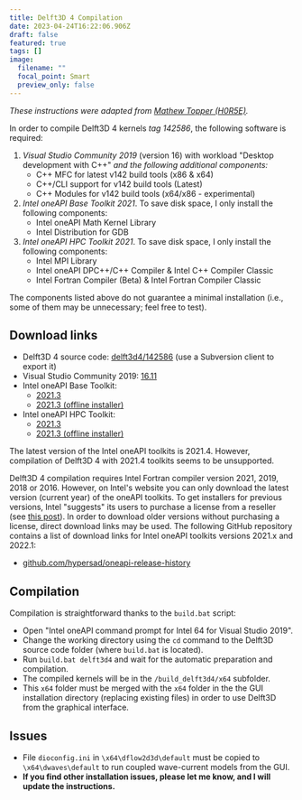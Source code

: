 ```yaml
---
title: Delft3D 4 Compilation
date: 2023-04-24T16:22:06.906Z
draft: false
featured: true
tags: []
image:
  filename: ""
  focal_point: Smart
  preview_only: false
---
```

*These instructions were adapted from [Mathew Topper
(H0R5E)](https://gist.github.com/H0R5E/162ffb929d946e9ccf1c9202e30c9b92).*

In order to compile Delft3D 4 kernels *tag 142586*, the following software is required:

1. *Visual Studio Community 2019* (version 16) with workload "Desktop development with C++" *and the following additional components:*
   * C++ MFC for latest v142 build tools (x86 & x64)
   * C++/CLI support for v142 build tools (Latest)
   * C++ Modules for v142 build tools (x64/x86 - experimental)
2. *Intel oneAPI Base Toolkit 2021*. To save disk space, I only install the following components:
   * Intel oneAPI Math Kernel Library
   * Intel Distribution for GDB
3. *Intel oneAPI HPC Toolkit 2021*. To save disk space, I only install the following components:
   * Intel MPI Library
   * Intel oneAPI DPC++/C++ Compiler & Intel C++ Compiler Classic
   * Intel Fortran Compiler (Beta) & Intel Fortran Compiler Classic

The components listed above do not guarantee a minimal installation (i.e., some of them may be unnecessary; feel free to test).

## Download links

* Delft3D 4 source code: [delft3d4/142586](https://svn.oss.deltares.nl/repos/delft3d/tags/delft3d4/142586/) (use a Subversion client to export it)
* Visual Studio Community 2019: [16.11](https://aka.ms/vs/16/release/vs_community.exe)
* Intel oneAPI Base Toolkit:
  * [2021.3](https://registrationcenter-download.intel.com/akdlm/irc_nas/17978/w_BaseKit_p_2021.3.0.3221.exe)
  * [2021.3 (offline installer)](https://registrationcenter-download.intel.com/akdlm/irc_nas/17978/w_BaseKit_p_2021.3.0.3221_offline.exe)
* Intel oneAPI HPC Toolkit:
  * [2021.3](https://registrationcenter-download.intel.com/akdlm/irc_nas/17940/w_HPCKit_p_2021.3.0.3227.exe)
  * [2021.3 (offline installer)](https://registrationcenter-download.intel.com/akdlm/irc_nas/17940/w_HPCKit_p_2021.3.0.3227_offline.exe)

T﻿he latest version of the Intel oneAPI toolkits is 2021.4. However, compilation of Delft3D 4 with 2021.4 toolkits seems to be unsupported.

Delft3D 4 compilation requires Intel Fortran compiler version 2021, 2019, 2018 or 2016. However, on Intel's website you can only download the latest version (current year) of the oneAPI toolkits. To get installers for previous versions, Intel "suggests" its users to purchase a license from a reseller (see [this post](https://community.intel.com/t5/oneAPI-Registration-Download/How-to-download-Intel-compiler-2021-4/td-p/1365702)). In order to download older versions without purchasing a license, direct download links may be used. The following GitHub repository contains a list of download links for Intel oneAPI toolkits versions 2021.x and 2022.1:

* [github.com/hypersad/oneapi-release-history](https://github.com/hypersad/oneapi-release-history)

## Compilation

Compilation is straightforward thanks to the `build.bat` script:

* Open "Intel oneAPI command prompt for Intel 64 for Visual Studio 2019".
* Change the working directory using the `cd` command to the Delft3D source code folder (where `build.bat` is located).
* Run `build.bat delft3d4` and wait for the automatic preparation and compilation.
* The compiled kernels will be in the `/build_delft3d4/x64` subfolder.
* This `x64` folder must be merged with the `x64` folder in the the GUI installation directory (replacing existing files) in order to use Delft3D from the graphical interface.

## Issues

* File `dioconfig.ini` in `\x64\dflow2d3d\default` must be copied to `\x64\dwaves\default` to run coupled wave-current models from the GUI.
* **I﻿f you find other installation issues, please let me know, and I will update the instructions.**